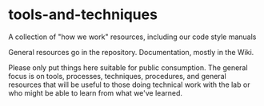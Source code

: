 # tools-and-techniques
A collection of "how we work" resources, including our code style manuals


General resources go in the repository. Documentation, mostly in the Wiki.

Please only put things here suitable for public consumption. The general focus is on tools, processes, techniques, procedures, and general resources that will be useful to those doing technical work with the lab or who might be able to learn from what we've learned.
